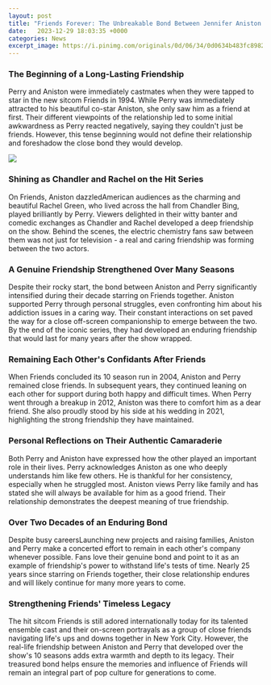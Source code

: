 ```yaml
---
layout: post
title: "Friends Forever: The Unbreakable Bond Between Jennifer Aniston and Matthew Perry"
date:   2023-12-29 18:03:35 +0000
categories: News
excerpt_image: https://i.pinimg.com/originals/0d/06/34/0d0634b483fc89822767f23cabbeab73.jpg
---
```

### The Beginning of a Long-Lasting Friendship
Perry and Aniston were immediately castmates when they were tapped to star in the new sitcom Friends in 1994. While Perry was immediately attracted to his beautiful co-star Aniston, she only saw him as a friend at first. Their different viewpoints of the relationship led to some initial awkwardness as Perry reacted negatively, saying they couldn't just be friends. However, this tense beginning would not define their relationship and foreshadow the close bond they would develop.


![](https://i.pinimg.com/originals/0d/06/34/0d0634b483fc89822767f23cabbeab73.jpg)
### Shining as Chandler and Rachel on the Hit Series
On Friends, Aniston dazzledAmerican audiences as the charming and beautiful Rachel Green, who lived across the hall from Chandler Bing, played brilliantly by Perry. Viewers delighted in their witty banter and comedic exchanges as Chandler and Rachel developed a deep friendship on the show. Behind the scenes, the electric chemistry fans saw between them was not just for television - a real and caring friendship was forming between the two actors.

### A Genuine Friendship Strengthened Over Many Seasons
Despite their rocky start, the bond between Aniston and Perry significantly intensified during their decade starring on Friends together. Aniston supported Perry through personal struggles, even confronting him about his addiction issues in a caring way. Their constant interactions on set paved the way for a close off-screen companionship to emerge between the two. By the end of the iconic series, they had developed an enduring friendship that would last for many years after the show wrapped.

### Remaining Each Other's Confidants After Friends
When Friends concluded its 10 season run in 2004, Aniston and Perry remained close friends. In subsequent years, they continued leaning on each other for support during both happy and difficult times. When Perry went through a breakup in 2012, Aniston was there to comfort him as a dear friend. She also proudly stood by his side at his wedding in 2021, highlighting the strong friendship they have maintained.

### Personal Reflections on Their Authentic Camaraderie
Both Perry and Aniston have expressed how the other played an important role in their lives. Perry acknowledges Aniston as one who deeply understands him like few others. He is thankful for her consistency, especially when he struggled most. Aniston views Perry like family and has stated she will always be available for him as a good friend. Their relationship demonstrates the deepest meaning of true friendship.

### Over Two Decades of an Enduring Bond
Despite busy careersLaunching new projects and raising families, Aniston and Perry make a concerted effort to remain in each other's company whenever possible. Fans love their genuine bond and point to it as an example of friendship's power to withstand life's tests of time. Nearly 25 years since starring on Friends together, their close relationship endures and will likely continue for many more years to come.

### Strengthening Friends' Timeless Legacy
The hit sitcom Friends is still adored internationally today for its talented ensemble cast and their on-screen portrayals as a group of close friends navigating life's ups and downs together in New York City. However, the real-life friendship between Aniston and Perry that developed over the show's 10 seasons adds extra warmth and depth to its legacy. Their treasured bond helps ensure the memories and influence of Friends will remain an integral part of pop culture for generations to come.
